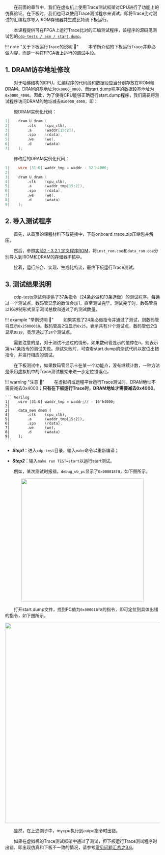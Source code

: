 &emsp;&emsp;在前面的章节中，我们在虚拟机上使用Trace测试框架对CPU进行了功能上的仿真验证。在下板时，我们也可以使用Trace测试程序来调试，即将Trace比对测试的汇编程序导入IROM存储器并生成比特流下板运行。

&emsp;&emsp;本课程提供可在FPGA上运行Trace比对的汇编测试程序，该程序的源码见测试包的<a href="https://gitee.com/hitsz-cslab/cdp-tests/blob/miniRV/asm/start.dump" target="_blank">`cdp-tests / asm / start.dump`</a>。

!!! note "关于下板运行Trace的说明 :loudspeaker:"
    &emsp;&emsp;本节所介绍的下板运行Trace并非必做内容，而是一种在FPGA板上运行的调试手段。

## 1. DRAM访存地址修改

&emsp;&emsp;对于哈佛结构的CPU，汇编程序的代码段和数据段应当分别存放在IROM和DRAM。DRAM的基地址为`0x0000_0000`，而start.dump程序的数据段基地址为`0x0000_4000`。因此，为了使得CPU能够正确运行start.dump程序，我们需要将测试程序访问DRAM的地址减去`0x0000_4000`，即：

&emsp;&emsp;原DRAM实例化代码：

``` Verilog
1|    dram U_dram (
2|        .clk    (cpu_clk),
3|        .a      (waddr[15:2]),
4|        .spo    (rdata),
5|        .we     (we),
6|        .d      (wdata)
7|    );
```

&emsp;&emsp;修改后的DRAM实例化代码：

``` Verilog
1|    wire [31:0] waddr_tmp = waddr - 32'h4000;
2|    
3|    dram U_dram (
4|        .clk    (cpu_clk),
5|        .a      (waddr_tmp[15:2]),
6|        .spo    (rdata),
7|        .we     (we),
8|        .d      (wdata)
9|    );
```


<!-- ## 2. 存储器IP替换 -->
## 2. 导入测试程序

<!-- &emsp;&emsp;由于下板测试程序较大，导致导入.coe后重新综合工程耗时较长，因此课程指导书网站提供了已综合好的IROM和DRAM IP核，同学们可将其直接导入CPU工程中使用。

&emsp;&emsp;下面以导入DRAM为例，介绍导入已综合IP核的方法 (IROM同理)。 -->

<!-- &emsp;&emsp;首先，从指导书网站<a href="https://gitee.com/hitsz-cslab/cpu/blob/master/stupkt/download_test.zip" target="_blank">下载download_test.zip压缩包</a>文件并解压到无中文路径下。 -->

&emsp;&emsp;首先，从首页的课程材料下载链接中，下载onboard_trace.zip压缩包并解压。

<!-- &emsp;&emsp;然后，备份原工程，按照上一节所述修改RTL代码，并删除已实例化的IROM和DRAM IP核。 -->

&emsp;&emsp;然后，参照<a href="../../lab2/2-parts/#321-rom" target="_blank">实验2 - 3.2.1 定义程序ROM</a>，将`inst_rom.coe`和`data_ram.coe`分别导入到IROM和DRAM的存储器IP核中。

<!-- &emsp;&emsp;接着，按下图所示点击添加IP核。

<center><img src = "../assets/1.png" width = 450></center>

<center><img src = "../assets/2.png" width></center>

<center><img src = "../assets/3.png" width = 600></center>
<center>从解压的目录中添加已综合的DRAM IP核</center> -->

&emsp;&emsp;接着，运行综合、实现、生成比特流，最终下板运行Trace测试。



## 3. 测试结果说明

&emsp;&emsp;cdp-tests测试包提供了37条指令（24条必做和13条选做）的测试程序。每通过一个测试点，数码管显示的数值会加1，直至测试完毕。测试完毕时，数码管将以16进制形式显示测试总数和通过了的测试数量。

!!! example "举例说明 :chestnut:"
    &emsp;&emsp;如果实现了24条必做指令并通过了测试，则数码管将显示`0x25000018`。数码管高2位显示`0x25`，表示共有`37`个测试点，数码管低2位显示`0x18`，表示通过了`24`个测试点。

&emsp;&emsp;需要注意的是，对于测试不通过的情形，如果数码管显示的值停在n，则表示第n+1条指令的测试失败。测试失败时，可查看start.dump的测试代码以定位出错指令，并进行相应的调试。

&emsp;&emsp;在下板测试中，如果数码管显示卡在某一个功能点，没有继续计数，一种方法是采用虚拟机中的Trace测试框架来进一步定位错误点。

!!! warning "注意 :loudspeaker:"
    &emsp;&emsp;在虚拟机或远程平台运行Trace测试时，DRAM地址不需要减去0x4000；**只有在下板运行Trace时，DRAM地址才需要减去0x4000**。

    ``` Verilog
    1|    wire [31:0] waddr_tmp = waddr;// - 16'h4000;
    2|     
    3|    data_mem dmem (
    4|        .clk    (cpu_clk),
    5|        .a      (waddr_tmp[15:2]),
    6|        .spo    (rdata),
    7|        .we     (we),
    8|        .d      (wdata)
    9|    );
    ```

- ***Step1***：进入`cdp-test`目录，输入`make`命令以重新编译；

- ***Step2***：输入`make run TEST=start`以运行start测试。

&emsp;&emsp;例如，某次测试时报错，`debug_wb_pc`显示了`0x000018f8`，如下图所示。

<center><img src = "../assets/t-1.png" width = 400></center>

&emsp;&emsp;打开start.dump文件，找到PC值为`0x000018f8`的指令，即可定位到具体出错的指令，如下图所示。

<center><img src = "../assets/t-2.png" width = 650></center>

&emsp;&emsp;显然，在上述例子中，mycpu执行到auipc指令时出错。

&emsp;&emsp;如果在虚拟机的Trace测试框架中通过了测试，但下板运行Trace测试程序时出错，即出现仿真和下板不一致的情况，请参考<a href="../../home/problems/#36" target="_blank">常见问题汇总之3.6</a>。
